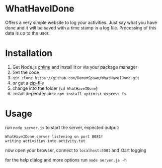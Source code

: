 # WhatHaveIDone

Offers a very simple website to log your activities.
Just say what you have done and it will be saved with a time stamp in a log file.
Processing of this data is up to the user.

# Installation
1. Get Node.js [online](https://nodejs.org/en/download/) and install it or via your package manager
2. Get the code
  1. `git clone https://github.com/DemonSpawn/WhatHaveIDone.git`
  2. _or_ get a [zip-file](https://github.com/DemonSpawn/WhatHaveIDone/archive/master.zip)
4. change into the folder (`cd WhatHaveIDone`)
5. install dependencies: `npm install optimist express fs`

# Usage
run `node server.js` to start the server, expected output:  
```
WhatHaveIDone server listening on port 8081!  
writing activities into activity.txt
```
now open your browser, connect to `localhost:8081` and start logging

for the help dialog and more options run `node server.js -h` 
